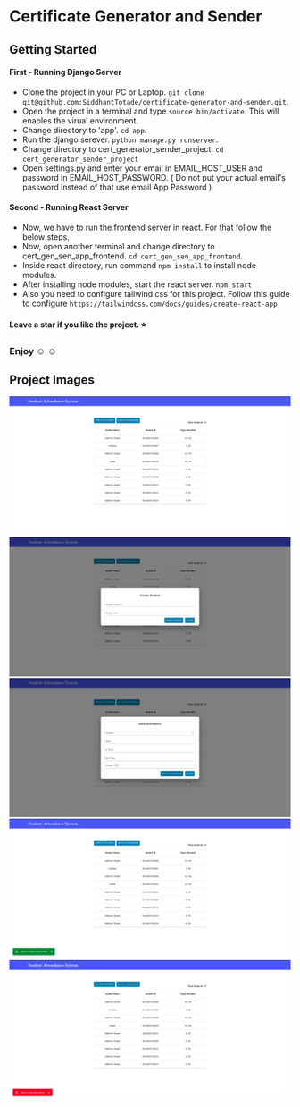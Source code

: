 # Certificate Generator and Sender
## Getting Started

#### First - Running Django Server
+ Clone the project in your PC or Laptop. `git clone git@github.com:SiddhantTotade/certificate-generator-and-sender.git`.
+ Open the project in a terminal and type `source bin/activate`. This will enables the virual environment.
+ Change directory to 'app'. `cd app`.
+ Run the django serever. `python manage.py runserver`.
+ Change directory to cert_generator_sender_project. `cd cert_generator_sender_project`
+ Open settings.py and enter your email in EMAIL_HOST_USER and password in EMAIL_HOST_PASSWORD. ( Do not put your actual email's password instead of that use email App Password )

#### Second - Running React Server
+ Now, we have to run the frontend server in react. For that follow the below steps.
+ Now, open another terminal and change directory to cert_gen_sen_app_frontend. `cd cert_gen_sen_app_frontend`.
+ Inside react directory, run command `npm install` to install node modules.
+ After installing node modules, start the react server. `npm start`
+ Also you need to configure tailwind css for this project. Follow this guide to configure `https://tailwindcss.com/docs/guides/create-react-app`

#### Leave a star if you like the project. :star:
### Enjoy :relaxed: :relaxed:

## Project Images

![title](https://github.com/SiddhantTotade/student-attendance-system/blob/main/sas_app%20-%20images/sas-1.png)
![title](https://github.com/SiddhantTotade/student-attendance-system/blob/main/sas_app%20-%20images/sas-2.png)
![title](https://github.com/SiddhantTotade/student-attendance-system/blob/main/sas_app%20-%20images/sas-3.png)
![title](https://github.com/SiddhantTotade/student-attendance-system/blob/main/sas_app%20-%20images/sas-4.png)
![title](https://github.com/SiddhantTotade/student-attendance-system/blob/main/sas_app%20-%20images/sas-5.png)
